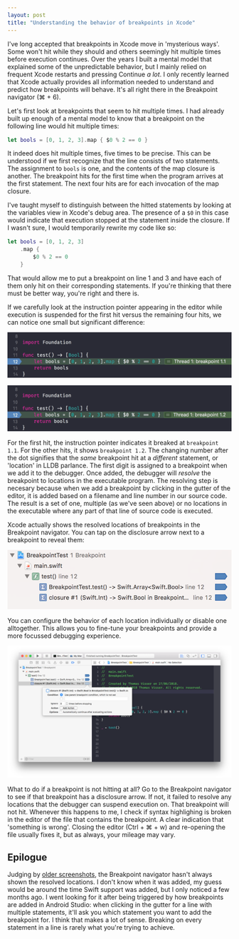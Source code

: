 ```yaml
---
layout: post
title: "Understanding the behavior of breakpoints in Xcode"
---
```


I've long accepted that breakpoints in Xcode move in 'mysterious ways'. Some won't hit while they should and others seemingly hit multiple times before execution continues. Over the years I built a mental model that explained some of the unpredictable behavior, but I mainly relied on frequent Xcode restarts and pressing Continue _a lot_. I only recently learned that Xcode actually provides all information needed to understand and predict how breakpoints will behave. It's all right there in the Breakpoint navigator (⌘ + 6).

Let's first look at breakpoints that seem to hit multiple times. I had already built up enough of a mental model to know that a breakpoint on the following line would hit multiple times:

```swift
let bools = [0, 1, 2, 3].map { $0 % 2 == 0 }
```

It indeed does hit multiple times, five times to be precise. This can be understood if we first recognize that the line consists of two statements. The assignment to `bools` is one, and the contents of the map closure is another. The breakpoint hits for the first time when the program arrives at the first statement. The next four hits are for each invocation of the map closure.

I've taught myself to distinguish between the hitted statements by looking at the variables view in Xcode's debug area. The presence of a `$0` in this case would indicate that execution stopped at the statement inside the closure. If I wasn't sure, I would temporarily rewrite my code like so:

```swift
let bools = [0, 1, 2, 3]
    .map {
        $0 % 2 == 0
    }
```

That would allow me to put a breakpoint on line 1 and 3 and have each of them only hit on their corresponding statements. If you're thinking that there must be better way, you're right and there is.

If we carefully look at the instruction pointer appearing in the editor while execution is suspended for the first hit versus the remaining four hits, we can notice one small but significant difference:

![](/media/breakpoints/code_1.1.png)

![](/media/breakpoints/code_1.2.png)

For the first hit, the instruction pointer indicates it breaked at `breakpoint 1.1`. For the other hits, it shows `breakpoint 1.2`. The changing number after the dot signifies that the _same_ breakpoint hit at a _different_ statement, or 'location' in LLDB parlance. The first digit is assigned to a breakpoint when we add it to the debugger. Once added, the debugger will _resolve_ the breakpoint to locations in the executable program. The resolving step is necesary because when we add a breakpoint by clicking in the gutter of the editor, it is added based on a filename and line number in our source code. The result is a set of one, multiple (as we've seen above) or no locations in the executable where any part of that line of source code is executed.

Xcode actually shows the resolved locations of breakpoints in the Breakpoint navigator. You can tap on the disclosure arrow next to a breakpoint to reveal them:

![](/media/breakpoints/navigator.png)

You can configure the behavior of each location individually or disable one alltogether. This allows you to fine-tune your breakpoints and provide a more focussed debugging experience.

![](/media/breakpoints/configure.png)

What to do if a breakpoint is not hitting at all? Go to the Breakpoint navigator to see if that breakpoint has a disclosure arrow. If not, it failed to resolve any locations that the debugger can suspend execution on. That breakpoint will not hit. Whenever this happens to me, I check if syntax highlighing is broken in the editor of the file that contains the breakpoint. A clear indication that 'something is wrong'. Closing the editor (Ctrl + ⌘ + w) and re-opening the file usually fixes it, but as always, your mileage may vary.

## Epilogue
Judging by [older screenshots](https://www.google.com/search?as_st=y&tbm=isch&as_q=xcode+breakpoint+navigator), the Breakpoint navigator hasn't always shown the resolved locations. I don't know when it was added, my guess would be around the time Swift support was added, but I only noticed a few months ago. I went looking for it after being triggered by how breakpoints are added in Android Studio: when clicking in the gutter for a line with multiple statements, it'll ask you which statement you want to add the breakpoint for. I think that makes a lot of sense. Breaking on every statement in a line is rarely what you're trying to achieve.
